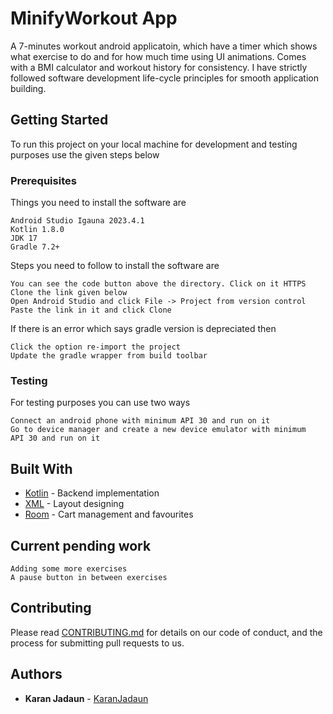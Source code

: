 # MinifyWorkout App

A 7-minutes workout android applicatoin, which have a timer which shows what exercise to do and for how much time using UI animations. Comes with a BMI calculator and workout history for consistency. I have strictly followed software development life-cycle principles for smooth application building.

## Getting Started

To run this project on your local machine for development and testing purposes use the given steps below 

### Prerequisites

Things you need to install the software are
```
Android Studio Igauna 2023.4.1
Kotlin 1.8.0
JDK 17
Gradle 7.2+
```

Steps you need to follow to install the software are 
```
You can see the code button above the directory. Click on it HTTPS
Clone the link given below
Open Android Studio and click File -> Project from version control
Paste the link in it and click Clone
```

If there is an error which says gradle version is depreciated then

```
Click the option re-import the project
Update the gradle wrapper from build toolbar
```

### Testing

For testing purposes you can use two ways
```
Connect an android phone with minimum API 30 and run on it
Go to device manager and create a new device emulator with minimum
API 30 and run on it
```

## Built With

* [Kotlin](https://kotlinlang.org/) - Backend implementation 
* [XML](https://www.xml.com/) - Layout designing
* [Room](https://developer.android.com/reference/android/arch/persistence/room/RoomDatabase) - Cart management and favourites

## Current pending work
```
Adding some more exercises
A pause button in between exercises
```

## Contributing

Please read [CONTRIBUTING.md](https://github.com/KaranJadaun/CarEase/blob/master/CONTRIBUTING.md) for details on our code of conduct, and the process for submitting pull requests to us.

## Authors

* **Karan Jadaun** - [KaranJadaun](https://github.com/KaranJadaun)
